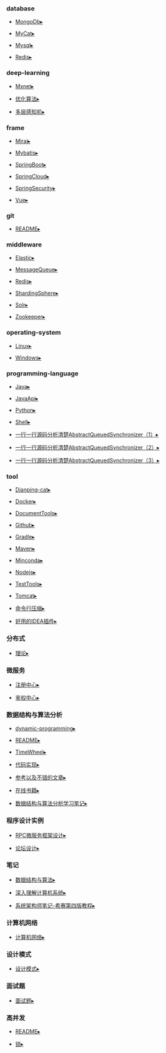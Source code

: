 ### database
- [MongoDb▸](/database/MongoDb.md)<br>

- [MyCat▸](/database/MyCat.md)<br>

- [Mysql▸](/database/Mysql.md)<br>

- [Redis▸](/database/Redis.md)<br>

### deep-learning
- [Mxnet▸](/deep-learning/Mxnet.md)<br>

- [优化算法▸](/deep-learning/优化算法.md)<br>

- [多层感知机▸](/deep-learning/多层感知机.md)<br>

### frame
- [Mirai▸](/frame/Mirai.md)<br>

- [Mybatis▸](/frame/Mybatis.md)<br>

- [SpringBoot▸](/frame/SpringBoot.md)<br>

- [SpringCloud▸](/frame/SpringCloud.md)<br>

- [SpringSecurity▸](/frame/SpringSecurity.md)<br>

- [Vue▸](/frame/Vue.md)<br>

### git
- [README▸](/git/README.md)<br>

### middleware
- [Elastic▸](/middleware/Elastic.md)<br>

- [MessageQueue▸](/middleware/MessageQueue.md)<br>

- [Redis▸](/middleware/Redis.md)<br>

- [ShardingSphere▸](/middleware/ShardingSphere.md)<br>

- [Solr▸](/middleware/Solr.md)<br>

- [Zookeeper▸](/middleware/Zookeeper.md)<br>

### operating-system
- [Linux▸](/operating-system/Linux.md)<br>

- [Windows▸](/operating-system/Windows.md)<br>

### programming-language
- [Java▸](/programming-language/Java.md)<br>

- [JavaApi▸](/programming-language/JavaApi.md)<br>

- [Python▸](/programming-language/Python.md)<br>

- [Shell▸](/programming-language/Shell.md)<br>

- [一行一行源码分析清楚AbstractQueuedSynchronizer（1）▸](/programming-language/一行一行源码分析清楚AbstractQueuedSynchronizer（1）.md)<br>

- [一行一行源码分析清楚AbstractQueuedSynchronizer（2）▸](/programming-language/一行一行源码分析清楚AbstractQueuedSynchronizer（2）.md)<br>

- [一行一行源码分析清楚AbstractQueuedSynchronizer（3）▸](/programming-language/一行一行源码分析清楚AbstractQueuedSynchronizer（3）.md)<br>

### tool
- [Dianping-cat▸](/tool/Dianping-cat.md)<br>

- [Docker▸](/tool/Docker.md)<br>

- [DocumentTools▸](/tool/DocumentTools.md)<br>

- [Github▸](/tool/Github.md)<br>

- [Gradle▸](/tool/Gradle.md)<br>

- [Maven▸](/tool/Maven.md)<br>

- [Minconda▸](/tool/Minconda.md)<br>

- [Nodejs▸](/tool/Nodejs.md)<br>

- [TestTools▸](/tool/TestTools.md)<br>

- [Tomcat▸](/tool/Tomcat.md)<br>

- [命令行压缩▸](/tool/命令行压缩.md)<br>

- [好用的IDEA插件▸](/tool/好用的IDEA插件.md)<br>

### 分布式
- [理论▸](/分布式/理论.md)<br>

### 微服务
- [注册中心▸](/微服务/注册中心.md)<br>

- [鉴权中心▸](/微服务/鉴权中心.md)<br>

### 数据结构与算法分析
- [dynamic-programming▸](/数据结构与算法分析/dynamic-programming.md)<br>

- [README▸](/数据结构与算法分析/README.md)<br>

- [TimeWheel▸](/数据结构与算法分析/TimeWheel.md)<br>

- [代码实现▸](/数据结构与算法分析/代码实现.md)<br>

- [参考以及不错的文章▸](/数据结构与算法分析/参考以及不错的文章.md)<br>

- [在线书籍▸](/数据结构与算法分析/在线书籍.md)<br>

- [数据结构与算法分析学习笔记▸](/数据结构与算法分析/数据结构与算法分析学习笔记.md)<br>

### 程序设计实例
- [RPC微服务框架设计▸](/程序设计实例/RPC微服务框架设计.md)<br>

- [论坛设计▸](/程序设计实例/论坛设计.md)<br>

### 笔记
- [数据结构与算法▸](/笔记/数据结构与算法.md)<br>

- [深入理解计算机系统▸](/笔记/深入理解计算机系统.md)<br>

- [系统架构师笔记-希赛第四版教程▸](/笔记/系统架构师笔记-希赛第四版教程.md)<br>

### 计算机网络
- [计算机网络▸](/计算机网络/计算机网络.md)<br>

### 设计模式
- [设计模式▸](/设计模式/设计模式.md)<br>

### 面试题
- [面试题▸](/面试题/面试题.md)<br>

### 高并发
- [README▸](/高并发/README.md)<br>

- [锁▸](/高并发/锁.md)<br>